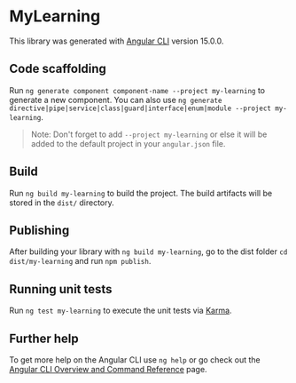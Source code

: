 # MyLearning

This library was generated with [Angular CLI](https://github.com/angular/angular-cli) version 15.0.0.

## Code scaffolding

Run `ng generate component component-name --project my-learning` to generate a new component. You can also use `ng generate directive|pipe|service|class|guard|interface|enum|module --project my-learning`.
> Note: Don't forget to add `--project my-learning` or else it will be added to the default project in your `angular.json` file. 

## Build

Run `ng build my-learning` to build the project. The build artifacts will be stored in the `dist/` directory.

## Publishing

After building your library with `ng build my-learning`, go to the dist folder `cd dist/my-learning` and run `npm publish`.

## Running unit tests

Run `ng test my-learning` to execute the unit tests via [Karma](https://karma-runner.github.io).

## Further help

To get more help on the Angular CLI use `ng help` or go check out the [Angular CLI Overview and Command Reference](https://angular.io/cli) page.
